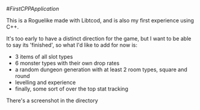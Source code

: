 #_FirstCPPApplication_

This is a Roguelike made with Libtcod, and is also my first experience using C++.

It's too early to have a distinct direction for the game, but I want to be able to say its 'finished', so what I'd like to add for now is:

* 3 items of all slot types
* 6 monster types with their own drop rates
* a random dungeon generation with at least 2 room types, square and round
* levelling and experience
* finally, some sort of over the top stat tracking

There's a screenshot in the directory
